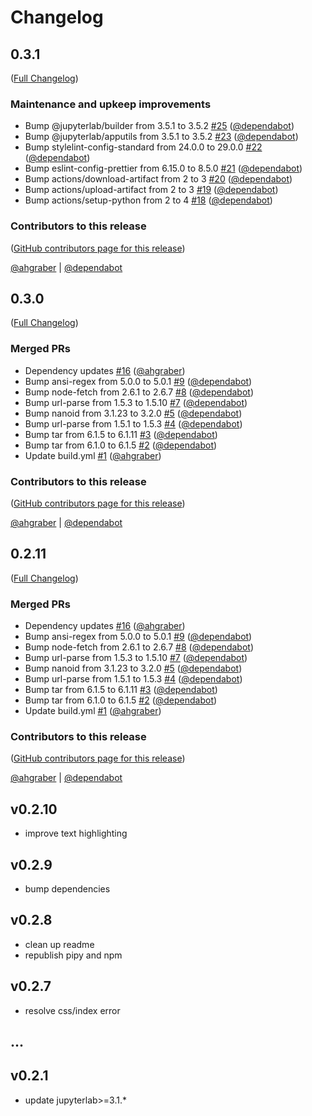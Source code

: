 # Changelog

<!-- <START NEW CHANGELOG ENTRY> -->

## 0.3.1

([Full Changelog](https://github.com/ninerealmlabs/jupyterlab-theme-material-night-eighties/compare/v0.3.0...aea710ed3c58f06405ed21627d7658efd62766d0))

### Maintenance and upkeep improvements

- Bump @jupyterlab/builder from 3.5.1 to 3.5.2 [#25](https://github.com/ninerealmlabs/jupyterlab-theme-material-night-eighties/pull/25) ([@dependabot](https://github.com/dependabot))
- Bump @jupyterlab/apputils from 3.5.1 to 3.5.2 [#23](https://github.com/ninerealmlabs/jupyterlab-theme-material-night-eighties/pull/23) ([@dependabot](https://github.com/dependabot))
- Bump stylelint-config-standard from 24.0.0 to 29.0.0 [#22](https://github.com/ninerealmlabs/jupyterlab-theme-material-night-eighties/pull/22) ([@dependabot](https://github.com/dependabot))
- Bump eslint-config-prettier from 6.15.0 to 8.5.0 [#21](https://github.com/ninerealmlabs/jupyterlab-theme-material-night-eighties/pull/21) ([@dependabot](https://github.com/dependabot))
- Bump actions/download-artifact from 2 to 3 [#20](https://github.com/ninerealmlabs/jupyterlab-theme-material-night-eighties/pull/20) ([@dependabot](https://github.com/dependabot))
- Bump actions/upload-artifact from 2 to 3 [#19](https://github.com/ninerealmlabs/jupyterlab-theme-material-night-eighties/pull/19) ([@dependabot](https://github.com/dependabot))
- Bump actions/setup-python from 2 to 4 [#18](https://github.com/ninerealmlabs/jupyterlab-theme-material-night-eighties/pull/18) ([@dependabot](https://github.com/dependabot))

### Contributors to this release

([GitHub contributors page for this release](https://github.com/ninerealmlabs/jupyterlab-theme-material-night-eighties/graphs/contributors?from=2022-12-15&to=2022-12-28&type=c))

[@ahgraber](https://github.com/search?q=repo%3Aninerealmlabs%2Fjupyterlab-theme-material-night-eighties+involves%3Aahgraber+updated%3A2022-12-15..2022-12-28&type=Issues) | [@dependabot](https://github.com/search?q=repo%3Aninerealmlabs%2Fjupyterlab-theme-material-night-eighties+involves%3Adependabot+updated%3A2022-12-15..2022-12-28&type=Issues)

<!-- <END NEW CHANGELOG ENTRY> -->

## 0.3.0

([Full Changelog](https://github.com/ninerealmlabs/jupyterlab-theme-material-night-eighties/compare/d0979617daf4fa54da8ab66f75c68b46664c74b3...f508e45be12eabaae8ab2b07168bce4ea4c8fff4))

### Merged PRs

- Dependency updates [#16](https://github.com/ninerealmlabs/jupyterlab-theme-material-night-eighties/pull/16) ([@ahgraber](https://github.com/ahgraber))
- Bump ansi-regex from 5.0.0 to 5.0.1 [#9](https://github.com/ninerealmlabs/jupyterlab-theme-material-night-eighties/pull/9) ([@dependabot](https://github.com/dependabot))
- Bump node-fetch from 2.6.1 to 2.6.7 [#8](https://github.com/ninerealmlabs/jupyterlab-theme-material-night-eighties/pull/8) ([@dependabot](https://github.com/dependabot))
- Bump url-parse from 1.5.3 to 1.5.10 [#7](https://github.com/ninerealmlabs/jupyterlab-theme-material-night-eighties/pull/7) ([@dependabot](https://github.com/dependabot))
- Bump nanoid from 3.1.23 to 3.2.0 [#5](https://github.com/ninerealmlabs/jupyterlab-theme-material-night-eighties/pull/5) ([@dependabot](https://github.com/dependabot))
- Bump url-parse from 1.5.1 to 1.5.3 [#4](https://github.com/ninerealmlabs/jupyterlab-theme-material-night-eighties/pull/4) ([@dependabot](https://github.com/dependabot))
- Bump tar from 6.1.5 to 6.1.11 [#3](https://github.com/ninerealmlabs/jupyterlab-theme-material-night-eighties/pull/3) ([@dependabot](https://github.com/dependabot))
- Bump tar from 6.1.0 to 6.1.5 [#2](https://github.com/ninerealmlabs/jupyterlab-theme-material-night-eighties/pull/2) ([@dependabot](https://github.com/dependabot))
- Update build.yml [#1](https://github.com/ninerealmlabs/jupyterlab-theme-material-night-eighties/pull/1) ([@ahgraber](https://github.com/ahgraber))

### Contributors to this release

([GitHub contributors page for this release](https://github.com/ninerealmlabs/jupyterlab-theme-material-night-eighties/graphs/contributors?from=2021-06-17&to=2022-12-15&type=c))

[@ahgraber](https://github.com/search?q=repo%3Aninerealmlabs%2Fjupyterlab-theme-material-night-eighties+involves%3Aahgraber+updated%3A2021-06-17..2022-12-15&type=Issues) | [@dependabot](https://github.com/search?q=repo%3Aninerealmlabs%2Fjupyterlab-theme-material-night-eighties+involves%3Adependabot+updated%3A2021-06-17..2022-12-15&type=Issues)

## 0.2.11

([Full Changelog](https://github.com/ninerealmlabs/jupyterlab-theme-material-night-eighties/compare/d0979617daf4fa54da8ab66f75c68b46664c74b3...f508e45be12eabaae8ab2b07168bce4ea4c8fff4))

### Merged PRs

- Dependency updates [#16](https://github.com/ninerealmlabs/jupyterlab-theme-material-night-eighties/pull/16) ([@ahgraber](https://github.com/ahgraber))
- Bump ansi-regex from 5.0.0 to 5.0.1 [#9](https://github.com/ninerealmlabs/jupyterlab-theme-material-night-eighties/pull/9) ([@dependabot](https://github.com/dependabot))
- Bump node-fetch from 2.6.1 to 2.6.7 [#8](https://github.com/ninerealmlabs/jupyterlab-theme-material-night-eighties/pull/8) ([@dependabot](https://github.com/dependabot))
- Bump url-parse from 1.5.3 to 1.5.10 [#7](https://github.com/ninerealmlabs/jupyterlab-theme-material-night-eighties/pull/7) ([@dependabot](https://github.com/dependabot))
- Bump nanoid from 3.1.23 to 3.2.0 [#5](https://github.com/ninerealmlabs/jupyterlab-theme-material-night-eighties/pull/5) ([@dependabot](https://github.com/dependabot))
- Bump url-parse from 1.5.1 to 1.5.3 [#4](https://github.com/ninerealmlabs/jupyterlab-theme-material-night-eighties/pull/4) ([@dependabot](https://github.com/dependabot))
- Bump tar from 6.1.5 to 6.1.11 [#3](https://github.com/ninerealmlabs/jupyterlab-theme-material-night-eighties/pull/3) ([@dependabot](https://github.com/dependabot))
- Bump tar from 6.1.0 to 6.1.5 [#2](https://github.com/ninerealmlabs/jupyterlab-theme-material-night-eighties/pull/2) ([@dependabot](https://github.com/dependabot))
- Update build.yml [#1](https://github.com/ninerealmlabs/jupyterlab-theme-material-night-eighties/pull/1) ([@ahgraber](https://github.com/ahgraber))

### Contributors to this release

([GitHub contributors page for this release](https://github.com/ninerealmlabs/jupyterlab-theme-material-night-eighties/graphs/contributors?from=2021-06-17&to=2022-12-15&type=c))

[@ahgraber](https://github.com/search?q=repo%3Aninerealmlabs%2Fjupyterlab-theme-material-night-eighties+involves%3Aahgraber+updated%3A2021-06-17..2022-12-15&type=Issues) | [@dependabot](https://github.com/search?q=repo%3Aninerealmlabs%2Fjupyterlab-theme-material-night-eighties+involves%3Adependabot+updated%3A2021-06-17..2022-12-15&type=Issues)

## v0.2.10

- improve text highlighting

## v0.2.9

- bump dependencies

## v0.2.8

- clean up readme
- republish pipy and npm

## v0.2.7

- resolve css/index error

## ...

## v0.2.1

- update jupyterlab>=3.1.\*
